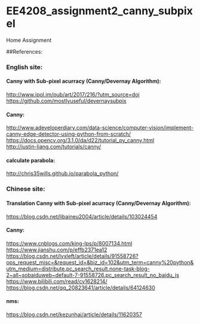 # EE4208_assignment2_canny_subpixel  
Home Assignment  
  
##References:  
### English site:  
#### Canny with Sub-pixel acurracy (Canny/Devernay Algorithm):  
<http://www.ipol.im/pub/art/2017/216/?utm_source=doi>  
<https://github.com/mostlyuseful/devernaysubpix>  
#### Canny:  
<http://www.adeveloperdiary.com/data-science/computer-vision/implement-canny-edge-detector-using-python-from-scratch/>  
<https://docs.opencv.org/3.1.0/da/d22/tutorial_py_canny.html>  
<http://justin-liang.com/tutorials/canny/>  
#### calculate parabola:
<http://chris35wills.github.io/parabola_python/>  

### Chinese site: 
#### Translation Canny with Sub-pixel acurracy (Canny/Devernay Algorithm):  
<https://blog.csdn.net/libaineu2004/article/details/103024454>  
#### Canny: 
<https://www.cnblogs.com/king-lps/p/8007134.html>  
<https://www.jianshu.com/p/effb2371ea12>  
<https://blog.csdn.net/lyxleft/article/details/91558726?ops_request_misc=&request_id=&biz_id=102&utm_term=canny%20python&utm_medium=distribute.pc_search_result.none-task-blog-2~all~sobaiduweb~default-7-91558726.pc_search_result_no_baidu_js>  
<https://www.bilibili.com/read/cv1628214/>  
<https://blog.csdn.net/qq_20823641/article/details/64124630>  
#### nms:  
<https://blog.csdn.net/kezunhai/article/details/11620357>
